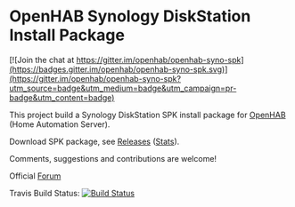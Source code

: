 # OpenHAB Synology DiskStation Install Package

[![Join the chat at https://gitter.im/openhab/openhab-syno-spk](https://badges.gitter.im/openhab/openhab-syno-spk.svg)](https://gitter.im/openhab/openhab-syno-spk?utm_source=badge&utm_medium=badge&utm_campaign=pr-badge&utm_content=badge)

This project build a Synology DiskStation SPK install package for [OpenHAB](http://openhab.org) (Home Automation Server).

Download SPK package, see [Releases](https://github.com/openhab/openhab-syno-spk/releases) ([Stats](http://www.somsubhra.com/github-release-stats/?username=openhab&repository=openhab-syno-spk)).

Comments, suggestions and contributions are welcome!

Official [Forum](https://community.openhab.org/t/synology-diskstation/1446)

Travis Build Status: [![Build Status](https://travis-ci.org/openhab/openhab-syno-spk.svg?branch=master)](https://travis-ci.org/openhab/openhab-syno-spk)
